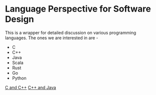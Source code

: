 # Language Perspective for Software Design

This is a wrapper for detailed discussion on various programming languages. The ones we are interested in are -
* C
* C++
* Java
* Scala
* Rust
* Go
* Python

[C and C++](c-cpp.md)
[C++ and Java](cpp-java.md)